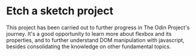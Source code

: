 # Etch a sketch project
This project has been carried out to further progress in The Odin Project's journey.
It's a good opportunity to learn more about flexbox and its properties, and to further understand DOM manipulation with javascript, besides consolidating the knowledge on other fundamental topics. 
